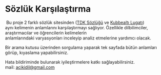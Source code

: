 # Sözlük Karşılaştırma




&nbsp;Bu proje 2 farklı sözlük sitesinden (<a href="https://sozluk.gov.tr/">TDK Sözlüğü</a> ve <a href="https://lugatim.com/">Kubbealtı Lugatı</a>) <br>aynı kelimenin anlamlarını karşılaştırmayı sağlıyor. Özellikle dilbilimciler, araştırmacılar ve öğrencilerin kelimelerin <br>anlamlarındaki varyasyonları inceleyip analiz etmelerine yardımcı olacak.




Bir arama kutusu üzerinden sorgulama yaparak tek sayfada bütün anlamları görüp, kıyaslama yapabilirsiniz.








Hata bildiriminde bulunarak iyileştirmelere katkı sağlayabilirsiniz.<br>
mail: acikidil@gmail.com
